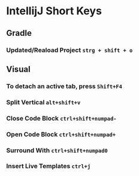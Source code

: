 # IntellijJ Short Keys

## Gradle

### Updated/Reaload Project ``strg + shift + o``

## Visual

### To detach an active tab, press ``Shift+F4``
### Split Vertical ``alt+shift+v``
### Close Code Block  ``ctrl+shift+numpad-``
### Open Code Block ``ctrl+shift+numpad+``
### Surround With ``ctrl+shift+numpad0``
### Insert Live Templates ``ctrl+j``